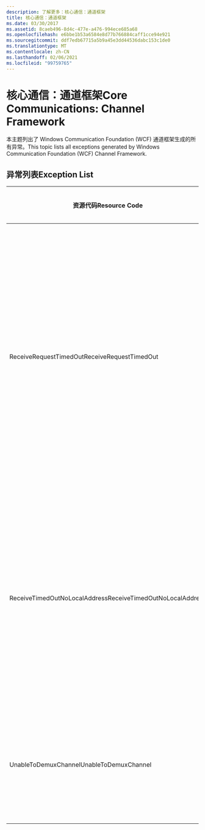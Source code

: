 ```yaml
---
description: 了解更多：核心通信：通道框架
title: 核心通信：通道框架
ms.date: 03/30/2017
ms.assetid: 8caeb496-8d4c-477e-a476-994ece685a68
ms.openlocfilehash: e6bbe1b53a6584e8d77b766884caff1cce94e921
ms.sourcegitcommit: ddf7edb67715a5b9a45e3dd44536dabc153c1de0
ms.translationtype: MT
ms.contentlocale: zh-CN
ms.lasthandoff: 02/06/2021
ms.locfileid: "99759765"
---
```

# <a name="core-communications-channel-framework"></a><span data-ttu-id="4ffa8-103">核心通信：通道框架</span><span class="sxs-lookup"><span data-stu-id="4ffa8-103">Core Communications: Channel Framework</span></span>

<span data-ttu-id="4ffa8-104">本主题列出了 Windows Communication Foundation (WCF) 通道框架生成的所有异常。</span><span class="sxs-lookup"><span data-stu-id="4ffa8-104">This topic lists all exceptions generated by Windows Communication Foundation (WCF) Channel Framework.</span></span>  
  
## <a name="exception-list"></a><span data-ttu-id="4ffa8-105">异常列表</span><span class="sxs-lookup"><span data-stu-id="4ffa8-105">Exception List</span></span>  
  
|<span data-ttu-id="4ffa8-106">资源代码</span><span class="sxs-lookup"><span data-stu-id="4ffa8-106">Resource Code</span></span>|<span data-ttu-id="4ffa8-107">资源字符串</span><span class="sxs-lookup"><span data-stu-id="4ffa8-107">Resource String</span></span>|  
|-------------------|---------------------|  
|<span data-ttu-id="4ffa8-108">ReceiveRequestTimedOut</span><span class="sxs-lookup"><span data-stu-id="4ffa8-108">ReceiveRequestTimedOut</span></span>|<span data-ttu-id="4ffa8-109">在指定的本地地址收到的请求已经在指定的时间后超时。</span><span class="sxs-lookup"><span data-stu-id="4ffa8-109">The received request on the specified local address has timed out after the specified time.</span></span> <span data-ttu-id="4ffa8-110">分配给此操作的时间可能是更长超时的一部分。</span><span class="sxs-lookup"><span data-stu-id="4ffa8-110">The time allotted to this operation may have been a portion of a longer timeout.</span></span>|  
|<span data-ttu-id="4ffa8-111">ReceiveTimedOutNoLocalAddress</span><span class="sxs-lookup"><span data-stu-id="4ffa8-111">ReceiveTimedOutNoLocalAddress</span></span>|<span data-ttu-id="4ffa8-112">接收操作已经在指定的时间后超时。</span><span class="sxs-lookup"><span data-stu-id="4ffa8-112">The receive operation has timed out after the specified time.</span></span> <span data-ttu-id="4ffa8-113">分配给此操作的时间可能是更长超时的一部分。</span><span class="sxs-lookup"><span data-stu-id="4ffa8-113">The time allotted to this operation may have been a portion of a longer timeout.</span></span>|  
|<span data-ttu-id="4ffa8-114">UnableToDemuxChannel</span><span class="sxs-lookup"><span data-stu-id="4ffa8-114">UnableToDemuxChannel</span></span>|<span data-ttu-id="4ffa8-115">没有可供指定的操作接受消息的通道。</span><span class="sxs-lookup"><span data-stu-id="4ffa8-115">No channel is available to accept the message with the specified action.</span></span>|
